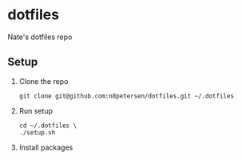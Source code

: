# dotfiles
Nate's dotfiles repo

## Setup
1. Clone the repo
   ```
   git clone git@github.com:n8petersen/dotfiles.git ~/.dotfiles
   ```
3. Run setup
   ```
   cd ~/.dotfiles \
   ./setup.sh
   ```
   
5. Install packages
